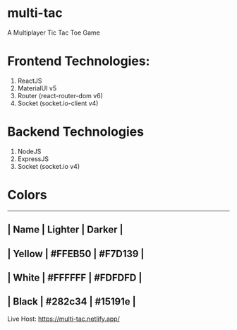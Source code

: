 # multi-tac

A Multiplayer Tic Tac Toe Game

# Frontend Technologies:

1. ReactJS
2. MaterialUI v5
3. Router (react-router-dom v6)
4. Socket (socket.io-client v4)

# Backend Technologies

1. NodeJS
2. ExpressJS
3. Socket (socket.io v4)

# Colors

---

## | Name | Lighter | Darker |

## | Yellow | #FFEB50 | #F7D139 |

## | White | #FFFFFF | #FDFDFD |

## | Black | #282c34 | #15191e |

Live Host: https://multi-tac.netlify.app/

